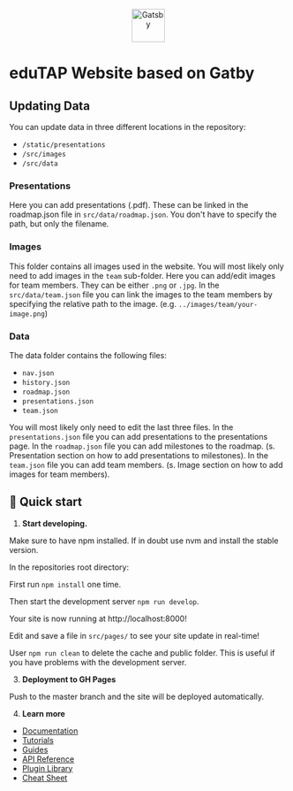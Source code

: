 <p align="center">
  <a href="https://www.gatsbyjs.com/?utm_source=starter&utm_medium=readme&utm_campaign=minimal-starter">
    <img alt="Gatsby" src="https://www.gatsbyjs.com/Gatsby-Monogram.svg" width="60" />
  </a>
</p>

# eduTAP Website based on Gatby

## Updating Data

You can update data in three different locations in the repository:

- `/static/presentations`
- `/src/images`
- `/src/data`

### Presentations

Here you can add presentations (.pdf).
These can be linked in the roadmap.json file in `src/data/roadmap.json`.
You don't have to specify the path, but only the filename.

### Images

This folder contains all images used in the website.
You will most likely only need to add images in the `team` sub-folder.
Here you can add/edit images for team members. They can be either `.png` or `.jpg`.
In the `src/data/team.json` file you can link the images to the team members by specifying the relative path to the
image.
(e.g. `../images/team/your-image.png`)

### Data

The data folder contains the following files:

- `nav.json`
- `history.json`
- `roadmap.json`
- `presentations.json`
- `team.json`

You will most likely only need to edit the last three files.
In the `presentations.json` file you can add presentations to the presentations page.
In the `roadmap.json` file you can add milestones to the roadmap.
(s. Presentation section on how to add presentations to milestones). 
In the `team.json` file you can add team members.
(s. Image section on how to add images for team members).


## 🚀 Quick start

1. **Start developing.**

Make sure to have npm installed.
If in doubt use nvm and install the stable version.

In the repositories root directory:

First run `npm install` one time.

Then start the development server `npm run develop`.

Your site is now running at http://localhost:8000!

Edit and save a file in `src/pages/` to see your site update in real-time!

User `npm run clean` to delete the cache and public folder. This is useful if you have problems with the development
server.

3. **Deployment to GH Pages**

Push to the master branch and the site will be deployed automatically.

4. **Learn more**

- [Documentation](https://www.gatsbyjs.com/docs/?utm_source=starter&utm_medium=readme&utm_campaign=minimal-starter)
- [Tutorials](https://www.gatsbyjs.com/docs/tutorial/?utm_source=starter&utm_medium=readme&utm_campaign=minimal-starter)
- [Guides](https://www.gatsbyjs.com/docs/how-to/?utm_source=starter&utm_medium=readme&utm_campaign=minimal-starter)
- [API Reference](https://www.gatsbyjs.com/docs/api-reference/?utm_source=starter&utm_medium=readme&utm_campaign=minimal-starter)
- [Plugin Library](https://www.gatsbyjs.com/plugins?utm_source=starter&utm_medium=readme&utm_campaign=minimal-starter)
- [Cheat Sheet](https://www.gatsbyjs.com/docs/cheat-sheet/?utm_source=starter&utm_medium=readme&utm_campaign=minimal-starter)
